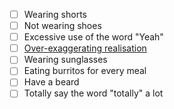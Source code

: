 
 - [ ] Wearing shorts
 - [ ] Not wearing shoes
 - [ ] Excessive use of the word "Yeah"
 - [ ] [Over-exaggerating realisation](https://files.gitter.im/jsoxford/jsoxford.github.com/JSbn/Ben.gif)
 - [ ] Wearing sunglasses
 - [ ] Eating burritos for every meal
 - [ ] Have a beard
 - [ ] Totally say the word "totally" a lot
